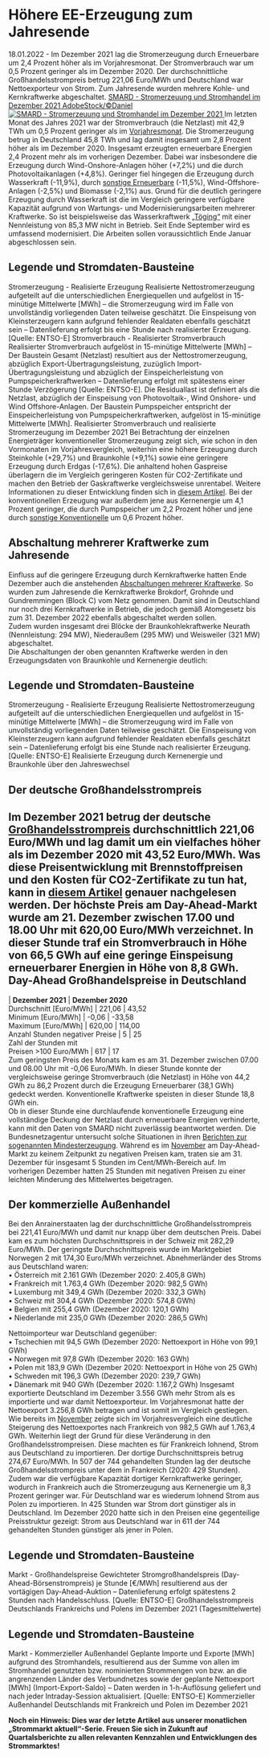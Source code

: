 





# Höhere EE-Erzeugung zum Jahresende


18.01.2022 - Im Dezember 2021 lag die Stromerzeugung durch Erneuerbare um 2,4 Prozent höher als im Vorjahresmonat. Der Stromverbrauch war um 0,5 Prozent geringer als im Dezember 2020. Der durchschnittliche Großhandelsstrompreis betrug 221,06 Euro/MWh und Deutschland war Nettoexporteur von Strom. Zum Jahresende wurden mehrere Kohle- und Kernkraftwerke abgeschaltet.
[ SMARD - Stromerzeuung und Stromhandel im Dezember 2021 AdobeStock/©Daniel ![SMARD - Stromerzeuung und Stromhandel im Dezember 2021](https://www.smard.de/resource/image/206928/landscape_ratio2x1/1200/600/f63f24817b3c3d3fbd1e534a5079773e/3D00DC29EB3128B8A73CF576E187DD06/adobestock-228581186-daniel-002-.png) ](https://www.smard.de/resource/blob/206928/c776aab3eced227b93277ae62a75f6b5/adobestock-228581186-daniel-002--data.png)
Im letzten Monat des Jahres 2021 war der Stromverbrauch (die Netzlast) mit 42,9 TWh um 0,5 Prozent geringer als im [Vorjahresmonat](https://www.smard.de/page/home/topic-article/444/202472/grosshandelspreise-gestiegen). Die Stromerzeugung betrug in Deutschland 45,8 TWh und lag damit insgesamt um 2,8 Prozent höher als im Dezember 2020.
Insgesamt erzeugten erneuerbare Energien 2,4 Prozent mehr als im vorherigen Dezember. Dabei war insbesondere die Erzeugung durch Wind-Onshore-Anlagen höher (+7,2%) und die durch Photovoltaikanlagen (+4,8%). Geringer fiel hingegen die Erzeugung durch Wasserkraft (-11,9%), durch [sonstige Erneuerbare](https://www.smard.de/home/welche-energietraeger-werden-unter-sonstige-zusammengefasst--206246) (-11,5%), Wind-Offshore-Anlagen (-2,5%) und Biomasse (-2,1%) aus. Grund für die deutlich geringere Erzeugung durch Wasserkraft ist die im Vergleich geringere verfügbare Kapazität aufgrund von Wartungs- und Modernisierungsarbeiten mehrerer Kraftwerke. So ist beispielsweise das Wasserkraftwerk [„Töging“](https://www.smard.de/home/ueberblick#!?mapAttributes=%7B%22state%22:%22plant%22,%22plantState%22:%22list%22,%22date%22:1642485600000%7D&filterAttributes=%7B%22company%22:%22%22,%22region%22:%22%22,%22resource%22:%22%22,%22searchText%22:%22T%C3%B6ging%22,%22state%22:%22%22,%22network%22:%22%22,%22commissioning%22:%5B1905,2020%5D,%22power%22:%5B0,4000%5D,%22radius%22:100,%22placeId%22:null,%22zoom%22:6,%22center%22:%5B51.1,10.5%5D,%22plant%22:%22KW-Name.T%C3%B6ging%22,%22powerPlant%22:%5B%2211WDUMMY651%22%5D%7D) mit einer Nennleistung von 85,3 MW nicht in Betrieb. Seit Ende September wird es umfassend modernisiert. Die Arbeiten sollen voraussichtlich Ende Januar abgeschlossen sein.




  

  

## Legende und Stromdaten-Bausteine
Stromerzeugung - Realisierte Erzeugung 
Realisierte Nettostromerzeugung aufgeteilt auf die unterschiedlichen Energiequellen und aufgelöst in 15-minütige Mittelwerte [MWh] – die Stromerzeugung wird im Falle von unvollständig vorliegenden Daten teilweise geschätzt. Die Einspeisung von Kleinsterzeugern kann aufgrund fehlender Realdaten ebenfalls geschätzt sein – Datenlieferung erfolgt bis eine Stunde nach realisierter Erzeugung. [Quelle: ENTSO-E]
Stromverbrauch - Realisierter Stromverbrauch 
Realisierter Stromverbrauch aufgelöst in 15-minütige Mittelwerte [MWh] – Der Baustein Gesamt (Netzlast) resultiert aus der Nettostromerzeugung, abzüglich Export-Übertragungsleistung, zuzüglich Import-Übertragungsleistung und abzüglich der Einspeicherleistung von Pumpspeicherkraftwerken – Datenlieferung erfolgt mit spätestens einer Stunde Verzögerung [Quelle: ENTSO-E]. Die Residuallast ist definiert als die Netzlast, abzüglich der Einspeisung von Photovoltaik-, Wind Onshore- und Wind Offshore-Anlagen. Der Baustein Pumpspeicher entspricht der Einspeicherleistung von Pumpspeicherkraftwerken, aufgelöst in 15-minütige Mittelwerte [MWh].
Realisierter Stromverbrauch und realisierte Stromerzeugung im Dezember 2021
Bei Betrachtung der einzelnen Energieträger konventioneller Stromerzeugung zeigt sich, wie schon in den Vormonaten im Vorjahresvergleich, weiterhin eine höhere Erzeugung durch Steinkohle (+29,7%) und Braunkohle (+9,1%) sowie eine geringere Erzeugung durch Erdgas (-17,6%). Die anhaltend hohen Gaspreise überlagern die im Vergleich geringeren Kosten für CO2-Zertifikate und machen den Betrieb der Gaskraftwerke vergleichsweise unrentabel. Weitere Informationen zu dieser Entwicklung finden sich in [diesem Artikel](https://www.smard.de/page/home/topic-article/204968/206430/einordnung-der-hohen-grosshandelsstrompreise).
Bei der konventionellen Erzeugung war außerdem jene aus Kernenergie um 4,1 Prozent geringer, die durch Pumpspeicher um 2,2 Prozent höher und jene durch [sonstige Konventionelle](https://www.smard.de/home/welche-energietraeger-werden-unter-sonstige-zusammengefasst--206246) um 0,6 Prozent höher.
## Abschaltung mehrerer Kraftwerke zum Jahresende
Einfluss auf die geringere Erzeugung durch Kernkraftwerke hatten Ende Dezember auch die anstehenden [Abschaltungen mehrerer Kraftwerke](https://www.smard.de/home/update-das-steinkohlekraftwerk-mehrum-ist-wieder-am-netz-206828). So wurden zum Jahresende die Kernkraftwerke Brokdorf, Grohnde und Gundremmingen (Block C) vom Netz genommen. Damit sind in Deutschland nur noch drei Kernkraftwerke in Betrieb, die jedoch gemäß Atomgesetz bis zum 31. Dezember 2022 ebenfalls abgeschaltet werden sollen.  
Zudem wurden insgesamt drei Blöcke der Braunkohlekraftwerke Neurath (Nennleistung: 294 MW), Niederaußem (295 MW) und Weisweiler (321 MW) abgeschaltet.  
Die Abschaltungen der oben genannten Kraftwerke werden in den Erzeugungsdaten von Braunkohle und Kernenergie deutlich:




  


  

## Legende und Stromdaten-Bausteine
Stromerzeugung - Realisierte Erzeugung 
Realisierte Nettostromerzeugung aufgeteilt auf die unterschiedlichen Energiequellen und aufgelöst in 15-minütige Mittelwerte [MWh] – die Stromerzeugung wird im Falle von unvollständig vorliegenden Daten teilweise geschätzt. Die Einspeisung von Kleinsterzeugern kann aufgrund fehlender Realdaten ebenfalls geschätzt sein – Datenlieferung erfolgt bis eine Stunde nach realisierter Erzeugung. [Quelle: ENTSO-E]
Realisierte Erzeugung durch Kernenergie und Braunkohle über den Jahreswechsel
## Der deutsche Großhandelsstrompreis
Im Dezember 2021 betrug der deutsche [Großhandelsstrompreis](https://www.smard.de/page/home/wiki-article/446/562/grosshandelspreise) durchschnittlich 221,06 Euro/MWh und lag damit um ein vielfaches höher als im Dezember 2020 mit 43,52 Euro/MWh. Was diese Preisentwicklung mit Brennstoffpreisen und den Kosten für CO2-Zertifikate zu tun hat, kann in [diesem Artikel](https://www.smard.de/page/home/topic-article/204968/206430/einordnung-der-hohen-grosshandelsstrompreise) genauer nachgelesen werden.
Der höchste Preis am Day-Ahead-Markt wurde am 21. Dezember zwischen 17.00 und 18.00 Uhr mit 620,00 Euro/MWh verzeichnet. In dieser Stunde traf ein Stromverbrauch in Höhe von 66,5 GWh auf eine geringe Einspeisung erneuerbarer Energien in Höhe von 8,8 GWh.
**Day-Ahead Großhandelspreise in Deutschland**  
---  
| **Dezember 2021** | **Dezember 2020**  
Durchschnitt [Euro/MWh] | 221,06 | 43,52  
Minimum [Euro/MWh] | -0,06 | -33,58  
Maximum [Euro/MWh] | 620,00 | 114,00  
Anzahl Stunden negativer Preise | 5 | 25  
Zahl der Stunden mit  
Preisen >100 Euro/MWh | 617 | 17  
Zum geringsten Preis des Monats kam es am 31. Dezember zwischen 07.00 und 08.00 Uhr mit -0,06 Euro/MWh. In dieser Stunde konnte der vergleichsweise geringe Stromverbrauch (die Netzlast) in Höhe von 44,2 GWh zu 86,2 Prozent durch die Erzeugung Erneuerbarer (38,1 GWh) gedeckt werden. Konventionelle Kraftwerke speisten in dieser Stunde 18,8 GWh ein.  
Ob in dieser Stunde eine durchlaufende konventionelle Erzeugung eine vollständige Deckung der Netzlast durch erneuerbare Energien verhinderte, kann mit den Daten von SMARD nicht zuverlässig beantwortet werden. Die Bundesnetzagentur untersucht solche Situationen in ihren [Berichten zur sogenannten Mindesterzeugung](https://www.bundesnetzagentur.de/DE/Sachgebiete/ElektrizitaetundGas/Unternehmen_Institutionen/Versorgungssicherheit/Erzeugungskapazitaeten/Mindesterzeugung/start.html).
Während es im [November](https://www.smard.de/page/home/topic-article/204968/206482/stromverbrauch-etwas-geringer) am Day-Ahead-Markt zu keinem Zeitpunkt zu negativen Preisen kam, traten sie am 31. Dezember für insgesamt 5 Stunden im Cent/MWh-Bereich auf. Im vorherigen Dezember hatten 25 Stunden mit negativen Preisen zu einer leichten Minderung des Mittelwertes beigetragen.
## Der kommerzielle Außenhandel
Bei den Anrainerstaaten lag der durchschnittliche Großhandelsstrompreis bei 221,41 Euro/MWh und damit nur knapp über dem deutschen Preis. Dabei kam es zum höchsten Durchschnittspreis in der Schweiz mit 282,29 Euro/MWh. Der geringste Durchschnittspreis wurde im Marktgebiet Norwegen 2 mit 174,30 Euro/MWh verzeichnet.
Abnehmerländer des Stroms aus Deutschland waren:  
• Österreich mit 2.161 GWh (Dezember 2020: 2.405,8 GWh)  
• Frankreich mit 1.763,4 GWh (Dezember 2020: 982,5 GWh)  
• Luxemburg mit 349,4 GWh (Dezember 2020: 332,3 GWh)  
• Schweiz mit 304,4 GWh (Dezember 2020: 574,8 GWh)  
• Belgien mit 255,4 GWh (Dezember 2020: 120,1 GWh)  
• Niederlande mit 235,0 GWh (Dezember 2020: 286,5 GWh)  
  
Nettoimporteur war Deutschland gegenüber:  
• Tschechien mit 94,5 GWh (Dezember 2020: Nettoexport in Höhe von 99,1 GWh)  
• Norwegen mit 97,8 GWh (Dezember 2020: 163 GWh)  
• Polen mit 183,9 GWh (Dezember 2020: Nettoexport in Höhe von 25 GWh)  
• Schweden mit 196,3 GWh (Dezember 2020: 239,7 GWh)  
• Dänemark mit 940 GWh (Dezember 2020: 1.167,2 GWh)
Insgesamt exportierte Deutschland im Dezember 3.556 GWh mehr Strom als es importierte und war damit Nettoexporteur. Im Vorjahresmonat hatte der Nettoexport 3.256,8 GWh betragen und ist somit im Vergleich gestiegen.
Wie bereits im [November](https://www.smard.de/page/home/topic-article/204968/206482/stromverbrauch-etwas-geringer) zeigte sich im Vorjahresvergleich eine deutliche Steigerung des Nettoexportes nach Frankreich von 982,5 GWh auf 1.763,4 GWh. Weiterhin liegt der Grund für diese Veränderung in den Großhandelsstrompreisen. Diese machten es für Frankreich lohnend, Strom aus Deutschland zu importieren. Der dortige Durchschnittspreis betrug 274,67 Euro/MWh. In 507 der 744 gehandelten Stunden lag der deutsche Großhandelsstrompreis unter dem in Frankreich (2020: 429 Stunden). Zudem war die verfügbare Kapazität dortiger Kernkraftwerke geringer, wodurch in Frankreich auch die Stromerzeugung aus Kernenergie um 8,3 Prozent geringer war.
Für Deutschland war es wiederum lohnend Strom aus Polen zu importieren. In 425 Stunden war Strom dort günstiger als in Deutschland. Im Dezember 2020 hatte sich in den Preisen eine gegenteilige Preisstruktur gezeigt: Strom aus Deutschland war in 611 der 744 gehandelten Stunden günstiger als jener in Polen.




  

  

## Legende und Stromdaten-Bausteine
Markt - Großhandelspreise 
Gewichteter Stromgroßhandelspreis (Day-Ahead-Börsenstrompreis) je Stunde [€/MWh] resultierend aus der vortägigen Day-Ahead-Auktion – Datenlieferung erfolgt spätestens 2 Stunden nach Handelsschluss. [Quelle: ENTSO-E]
Großhandelsstrompreis Deutschlands Frankreichs und Polens im Dezember 2021 (Tagesmittelwerte)




  

  

## Legende und Stromdaten-Bausteine
Markt - Kommerzieller Außenhandel 
Geplante Importe und Exporte [MWh] aufgrund des Stromhandels, resultierend aus der Summe von allen im Stromhandel genutzten bzw. nominierten Strommengen von bzw. an die angrenzenden Länder des Verbundnetzes sowie der geplante Nettoexport [MWh] (Import-Export-Saldo) – Daten werden in 1-h-Auflösung geliefert und nach jeder Intraday-Session aktualisiert. [Quelle: ENTSO-E]
Kommerzieller Außenhandel Deutschlands mit Frankreich und Polen im Dezember 2021


**Noch ein Hinweis: Dies war der letzte Artikel aus unserer monatlichen „Strommarkt aktuell“-Serie. Freuen Sie sich in Zukunft auf Quartalsberichte zu allen relevanten Kennzahlen und Entwicklungen des Strommarktes!**









